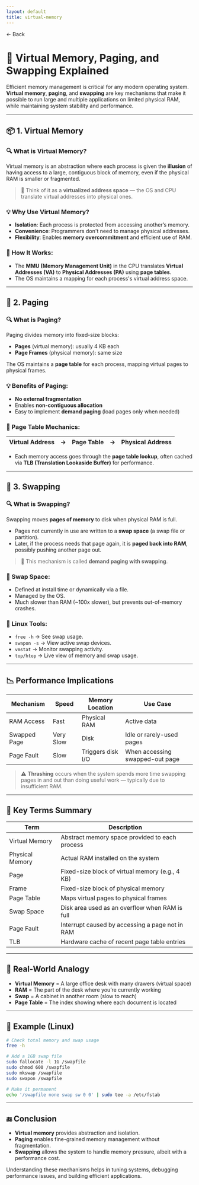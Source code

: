 ```yaml
---
layout: default
title: virtual-memory 
---
```


<a href="https://anish7600.github.io/technical-writeups" style="text-decoration: none;">← Back</a>


# 🧠 Virtual Memory, Paging, and Swapping Explained

Efficient memory management is critical for any modern operating system. **Virtual memory**, **paging**, and **swapping** are key mechanisms that make it possible to run large and multiple applications on limited physical RAM, while maintaining system stability and performance.

---

## 📦 1. Virtual Memory

### 🔍 What is Virtual Memory?

Virtual memory is an abstraction where each process is given the **illusion** of having access to a large, contiguous block of memory, even if the physical RAM is smaller or fragmented.

> 🧠 Think of it as a **virtualized address space** — the OS and CPU translate virtual addresses into physical ones.

### 💡 Why Use Virtual Memory?

* **Isolation**: Each process is protected from accessing another’s memory.
* **Convenience**: Programmers don't need to manage physical addresses.
* **Flexibility**: Enables **memory overcommitment** and efficient use of RAM.

### 🔗 How It Works:

* The **MMU (Memory Management Unit)** in the CPU translates **Virtual Addresses (VA)** to **Physical Addresses (PA)** using **page tables**.
* The OS maintains a mapping for each process's virtual address space.

---

## 📄 2. Paging

### 🔍 What is Paging?

Paging divides memory into fixed-size blocks:

* **Pages** (virtual memory): usually 4 KB each
* **Page Frames** (physical memory): same size

The OS maintains a **page table** for each process, mapping virtual pages to physical frames.

### 💡 Benefits of Paging:

* **No external fragmentation**
* Enables **non-contiguous allocation**
* Easy to implement **demand paging** (load pages only when needed)

### 🔁 Page Table Mechanics:

| Virtual Address | → | Page Table | → | Physical Address |
| --------------- | - | ---------- | - | ---------------- |

* Each memory access goes through the **page table lookup**, often cached via **TLB (Translation Lookaside Buffer)** for performance.

---

## 🧊 3. Swapping

### 🔍 What is Swapping?

Swapping moves **pages of memory** to disk when physical RAM is full.

* Pages not currently in use are written to a **swap space** (a swap file or partition).
* Later, if the process needs that page again, it is **paged back into RAM**, possibly pushing another page out.

> 🔄 This mechanism is called **demand paging with swapping**.

### 📂 Swap Space:

* Defined at install time or dynamically via a file.
* Managed by the OS.
* Much slower than RAM (\~100x slower), but prevents out-of-memory crashes.

### 🔧 Linux Tools:

* `free -h` → See swap usage.
* `swapon -s` → View active swap devices.
* `vmstat` → Monitor swapping activity.
* `top/htop` → Live view of memory and swap usage.

---

## 📉 Performance Implications

| Mechanism    | Speed     | Memory Location   | Use Case                        |
| ------------ | --------- | ----------------- | ------------------------------- |
| RAM Access   | Fast      | Physical RAM      | Active data                     |
| Swapped Page | Very Slow | Disk              | Idle or rarely-used pages       |
| Page Fault   | Slow      | Triggers disk I/O | When accessing swapped-out page |

> ⚠️ **Thrashing** occurs when the system spends more time swapping pages in and out than doing useful work — typically due to insufficient RAM.

---

## 📌 Key Terms Summary

| Term            | Description                                     |
| --------------- | ----------------------------------------------- |
| Virtual Memory  | Abstract memory space provided to each process  |
| Physical Memory | Actual RAM installed on the system              |
| Page            | Fixed-size block of virtual memory (e.g., 4 KB) |
| Frame           | Fixed-size block of physical memory             |
| Page Table      | Maps virtual pages to physical frames           |
| Swap Space      | Disk area used as an overflow when RAM is full  |
| Page Fault      | Interrupt caused by accessing a page not in RAM |
| TLB             | Hardware cache of recent page table entries     |

---

## 🧠 Real-World Analogy

* **Virtual Memory** = A large office desk with many drawers (virtual space)
* **RAM** = The part of the desk where you’re currently working
* **Swap** = A cabinet in another room (slow to reach)
* **Page Table** = The index showing where each document is located

---

## 🧪 Example (Linux)

```bash
# Check total memory and swap usage
free -h

# Add a 1GB swap file
sudo fallocate -l 1G /swapfile
sudo chmod 600 /swapfile
sudo mkswap /swapfile
sudo swapon /swapfile

# Make it permanent
echo '/swapfile none swap sw 0 0' | sudo tee -a /etc/fstab
```

---

## 🔚 Conclusion

* **Virtual memory** provides abstraction and isolation.
* **Paging** enables fine-grained memory management without fragmentation.
* **Swapping** allows the system to handle memory pressure, albeit with a performance cost.

Understanding these mechanisms helps in tuning systems, debugging performance issues, and building efficient applications.
